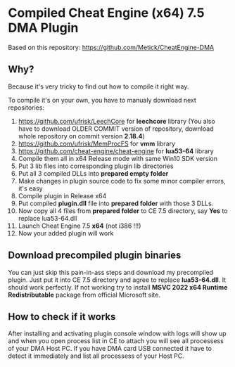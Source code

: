 # Compiled Cheat Engine (x64) 7.5 DMA Plugin
Based on this repository: https://github.com/Metick/CheatEngine-DMA

## Why?
Because it's very tricky to find out how to compile it right way. 

To compile it's on your own, you have to manualy download next repositories:
1. https://github.com/ufrisk/LeechCore for **leechcore** library (You also have to download OLDER COMMIT version of repository, download whole repository on commit version **2.18.4**)
2. https://github.com/ufrisk/MemProcFS for **vmm** library
3. https://github.com/cheat-engine/cheat-engine for **lua53-64** library
4. Compile them all in x64 Release mode with same Win10 SDK version
5. Put 3 lib files into corresponding plugin lib directories
6. Put all 3 compiled DLLs into **prepared empty folder**
7. Make changes in plugin source code to fix some minor compiler errors, it's easy
8. Compile plugin in Release x64
9. Put compiled **plugin.dll** file into **prepared folder** with those 3 DLLs.
10. Now copy all 4 files from **prepared folder** to CE 7.5 directory, say **Yes** to replace lua53-64.dll
11. Launch Cheat Engine 7.5 **x64** (not i386 !!!)
12. Now your added plugin will work

## Download precompiled plugin binaries
You can just skip this pain-in-ass steps and download my precompiled plugin. Just put it into CE 7.5 directory and agree to replace **lua53-64.dll**. It should work perfectly.
If not working try to install **MSVC 2022 x64 Runtime Redistributable** package from official Microsoft site.

## How to check if it works
After installing and activating plugin console window with logs will show up and when you open process list in CE to attach you will see all processess of your DMA Host PC. If you have DMA card USB connected it have to detect it immediately and list all processess of your Host PC.
